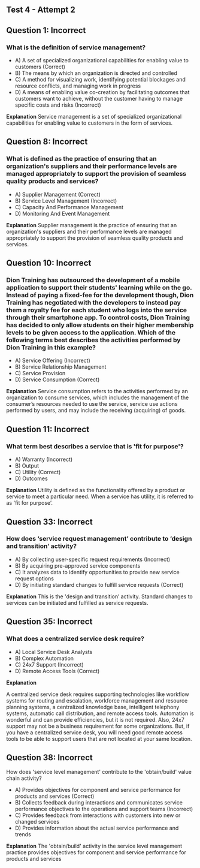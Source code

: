 ## Test 4 - Attempt 2
## Question 1: Incorrect
### What is the definition of service management?

- A) A set of specialized organizational capabilities for enabling value to customers (Correct)
- B) The means by which an organization is directed and controlled
- C) A method for visualizing work, identifying potential blockages and resource conflicts, and managing work in progress
- D) A means of enabling value co-creation by facilitating outcomes that customers want to achieve, without the customer having to manage specific costs and risks  (Incorrect)

**Explanation**
Service management is a set of specialized organizational capabilities for enabling value to customers in the form of services.

## Question 8: Incorrect
### What is defined as the practice of ensuring that an organization's suppliers and their performance levels are managed appropriately to support the provision of seamless quality products and services?

- A) Supplier Management (Correct)
- B) Service Level Management (Incorrect)
- C) Capacity And Performance Management
- D) Monitoring And Event Management

**Explanation**
Supplier management is the practice of ensuring that an organization's suppliers and their performance levels are managed appropriately to support the provision of seamless quality products and services.


## Question 10: Incorrect
### Dion Training has outsourced the development of a mobile application to support their students' learning while on the go. Instead of paying a fixed-fee for the development though, Dion Training has negotiated with the developers to instead pay them a royalty fee for each student who logs into the service through their smartphone app. To control costs, Dion Training has decided to only allow students on their higher membership levels to be given access to the application. Which of the following terms best describes the activities performed by Dion Training in this example?

- A) Service Offering (Incorrect)
- B) Service Relationship Management
- C) Service Provision
- D) Service Consumption (Correct)

**Explanation**
Service consumption refers to the activities performed by an organization to consume services, which includes the management of the consumer’s resources needed to use the service, service use actions performed by users, and may include the receiving (acquiring) of goods.

## Question 11: Incorrect
### What term best describes a service that is 'fit for purpose'?

- A) Warranty (Incorrect)
- B) Output
- C) Utility (Correct)
- D) Outcomes

**Explanation**
Utility is defined as the functionality offered by a product or service to meet a particular need. When a service has utility, it is referred to as 'fit for purpose’.

## Question 33: Incorrect
### How does ‘service request management’ contribute to ‘design and transition’ activity?

- A) By collecting user-specific request requirements (Incorrect)
- B) By acquiring pre-approved service components
- C) It analyzes data to identify opportunities to provide new service request options
- D) By initiating standard changes to fulfill service requests (Correct)

**Explanation**
This is the 'design and transition’ activity. Standard changes to services can be initiated and fulfilled as service requests.

## Question 35: Incorrect
### What does a centralized service desk require?

- A) Local Service Desk Analysts
- B) Complex Automation
- C) 24x7 Support (Incorrect)
- D) Remote Access Tools (Correct)

**Explanation**

A centralized service desk requires supporting technologies like workflow systems for routing and escalation, workforce management and resource planning systems, a centralized knowledge base, intelligent telephony systems, automatic call distribution, and remote access tools. Automation is wonderful and can provide efficiencies, but it is not required. Also, 24x7 support may not be a business requirement for some organizations. But, if you have a centralized service desk, you will need good remote access tools to be able to support users that are not located at your same location.

## Question 38: Incorrect
How does 'service level management' contribute to the 'obtain/build' value chain
activity?

- A) Provides objectives for component and service performance for products and services (Correct)
- B) Collects feedback during interactions and communicates service performance objectives to the operations and support teams (Incorrect)
- C) Provides feedback from interactions with customers into new or changed services
- D) Provides information about the actual service performance and trends

**Explanation**
The 'obtain/build' activity in the service level management practice provides objectives for component and service performance for products and services

